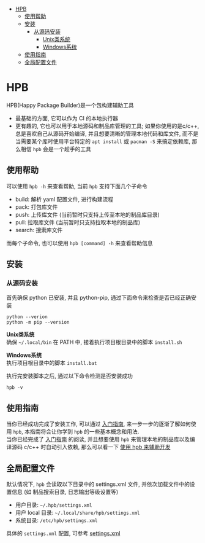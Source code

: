 - [HPB](#hpb)
  - [使用帮助](#使用帮助)
  - [安装](#安装)
    - [从源码安装](#从源码安装)
      - [Unix类系统](#unix类系统)
      - [Windows系统](#windows系统)
  - [使用指南](#使用指南)
  - [全局配置文件](#全局配置文件)


# HPB
HPB(Happy Package Builder)是一个包构建辅助工具
* 最基础的方面, 它可以作为 CI 的本地执行器
* 更有趣的, 它也可以用于本地源码和制品库管理的工具; 如果你使用的是c/c++, 总是喜欢自己从源码开始编译, 并且想要清晰的管理本地代码和库文件, 而不是当需要某个库时使用平台特定的 `apt install` 或 `pacman -S` 来搞定依赖库, 那么相信 `hpb` 会是一个趁手的工具  

## 使用帮助
可以使用 `hpb -h` 来查看帮助, 当前 `hpb` 支持下面几个子命令  
* build: 解析 yaml 配置文件, 进行构建流程
* pack: 打包库文件
* push: 上传库文件 (当前暂时只支持上传至本地的制品库目录)
* pull: 拉取库文件 (当前暂时只支持拉取本地的制品库)
* search: 搜索库文件

而每个子命令, 也可以使用 `hpb [command] -h` 来查看帮助信息

## 安装

### 从源码安装
首先确保 python 已安装, 并且 python-pip, 通过下面命令来检查是否已经正确安装
```
python --verion
python -m pip --version
```

**Unix类系统**  
确保 `~/.local/bin` 在 PATH 中, 接着执行项目根目录中的脚本 `install.sh`  

**Windows系统**  
执行项目根目录中的脚本 `install.bat`  

执行完安装脚本之后, 通过以下命令检测是否安装成功
```
hpb -v
```

## 使用指南
当你已经成功完成了安装工作, 可以通过 [入门指南](./doc/cn/user_guide.md), 来一步一步的逐渐了解如何使用 `hpb`, 本指南将会让你学到 `hpb` 的一些基本概念和用法.  
当你已经完成了 [入门指南](./doc/cn/user_guide.md) 的阅读, 并且想要使用 `hpb` 来管理本地的制品库以及编译源码 c/c++ 时自动引入依赖, 那么可以看一下 [使用 hpb 来辅助开发](./doc/cn/dev_with_hpb.md)

## 全局配置文件
默认情况下, `hpb` 会读取以下目录中的 settings.xml 文件, 并依次加载文件中的设置信息 (如 制品搜索目录, 日志输出等级设置等)
* 用户目录: `~/.hpb/settings.xml`
* 用户 local 目录: `~/.local/share/hpb/settings.xml`
* 系统目录: `/etc/hpb/settings.xml`

具体的 `settings.xml` 配置, 可参考 [settings.xml](./etc/settings.xml)
